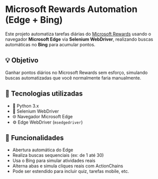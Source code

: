 # Microsoft Rewards Automation (Edge + Bing)

Este projeto automatiza tarefas diárias do [Microsoft Rewards](https://rewards.microsoft.com/) usando o navegador **Microsoft Edge** via **Selenium WebDriver**, realizando buscas automáticas no **Bing** para acumular pontos.

## 💡 Objetivo

Ganhar pontos diários no Microsoft Rewards sem esforço, simulando buscas automatizadas que você normalmente faria manualmente.

## 🧰 Tecnologias utilizadas

- 🐍 Python 3.x
- 🧪 Selenium WebDriver
- 🌐 Navegador Microsoft Edge
- ⚙️ Edge WebDriver (`msedgedriver`)

## 🚀 Funcionalidades

- Abertura automática do Edge
- Realiza buscas sequenciais (ex: de 1 até 30)
- Usa o Bing para simular atividades reais
- Alterna abas e simula cliques reais com ActionChains
- Pode ser estendido para incluir quiz, tarefas mobile, etc.

